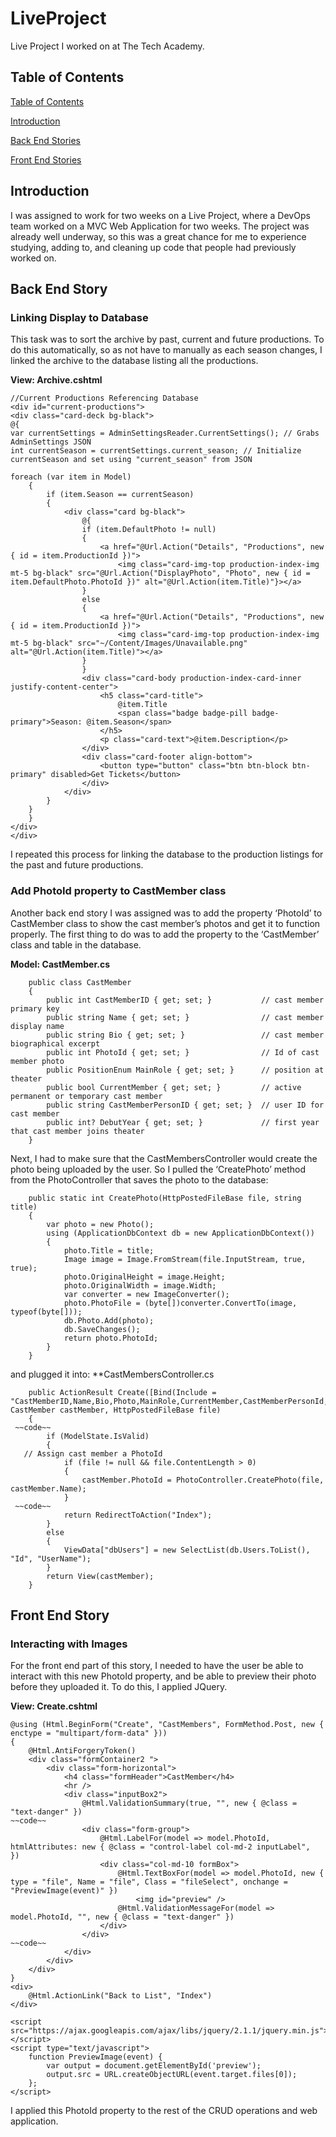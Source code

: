 # LiveProject
Live Project I worked on at The Tech Academy. 

## Table of Contents
[Table of Contents](https://github.com/haeyin/LiveProject/blob/master/README.md##table-of-contents)

[Introduction](https://github.com/haeyin/LiveProject/blob/master/README.md##Introduction)

[Back End Stories](https://github.com/haeyin/LiveProject/blob/master/README.md#back-end-story)

[Front End Stories](https://github.com/haeyin/LiveProject/blob/master/README.md#front-end-story)

## Introduction

I was assigned to work for two weeks on a Live Project, where a DevOps team worked on a MVC Web Application for two weeks. The project was already well underway, so this was a great chance for me to experience studying, adding to, and cleaning up code that people had previously worked on.


## Back End Story

### Linking Display to Database

This task was to sort the archive by past, current and future productions. To do this automatically, so as not have to manually as each season changes, I linked the archive to the database listing all the productions.

**View: Archive.cshtml**

    //Current Productions Referencing Database
    <div id="current-productions">
    <div class="card-deck bg-black">
	@{
	var currentSettings = AdminSettingsReader.CurrentSettings(); // Grabs AdminSettings JSON
    int currentSeason = currentSettings.current_season; // Initialize currentSeason and set using "current_season" from JSON
	
	foreach (var item in Model)
        {
            if (item.Season == currentSeason)
            {
                <div class="card bg-black">
                    @{
                    if (item.DefaultPhoto != null)
                    {
                        <a href="@Url.Action("Details", "Productions", new { id = item.ProductionId })">
                            <img class="card-img-top production-index-img mt-5 bg-black" src="@Url.Action("DisplayPhoto", "Photo", new { id = item.DefaultPhoto.PhotoId })" alt="@Url.Action(item.Title)"}></a>
                    }
                    else
                    {
                        <a href="@Url.Action("Details", "Productions", new { id = item.ProductionId })">
                            <img class="card-img-top production-index-img mt-5 bg-black" src="~/Content/Images/Unavailable.png" alt="@Url.Action(item.Title)"></a>
                    }
                    }
                    <div class="card-body production-index-card-inner justify-content-center">
                        <h5 class="card-title">
                            @item.Title
                            <span class="badge badge-pill badge-primary">Season: @item.Season</span>
                        </h5>
                        <p class="card-text">@item.Description</p>
                    </div>
                    <div class="card-footer align-bottom">
                        <button type="button" class="btn btn-block btn-primary" disabled>Get Tickets</button>
                    </div>
                </div>
            }
        }
        }
    </div>
    </div>

I repeated this process for linking the database to the production listings for the past and future productions.

### Add PhotoId property to CastMember class

Another back end story I was assigned was to add the property ‘PhotoId’ to CastMember class to show the cast member’s photos and get it to function properly.
The first thing to do was to add the property to the ‘CastMember’ class and table in the database.

**Model: CastMember.cs**

        public class CastMember
        {
            public int CastMemberID { get; set; }           // cast member primary key
            public string Name { get; set; }                // cast member display name
            public string Bio { get; set; }                 // cast member biographical excerpt
            public int PhotoId { get; set; }                // Id of cast member photo
            public PositionEnum MainRole { get; set; }      // position at theater
            public bool CurrentMember { get; set; }         // active permanent or temporary cast member
            public string CastMemberPersonID { get; set; }  // user ID for cast member
            public int? DebutYear { get; set; }             // first year that cast member joins theater
        }


Next, I had to make sure that the CastMembersController would create the photo being uploaded by the user. So I pulled the ‘CreatePhoto’ method from the PhotoController that saves the photo to the database:

        public static int CreatePhoto(HttpPostedFileBase file, string title)
        {
            var photo = new Photo();
            using (ApplicationDbContext db = new ApplicationDbContext())
            {
                photo.Title = title;
                Image image = Image.FromStream(file.InputStream, true, true);
                photo.OriginalHeight = image.Height;
                photo.OriginalWidth = image.Width;
                var converter = new ImageConverter();
                photo.PhotoFile = (byte[])converter.ConvertTo(image, typeof(byte[]));
                db.Photo.Add(photo);
                db.SaveChanges();
                return photo.PhotoId;
            }
        }

and plugged it into:
**CastMembersController.cs

        public ActionResult Create([Bind(Include = "CastMemberID,Name,Bio,Photo,MainRole,CurrentMember,CastMemberPersonId,DebutYear")] CastMember castMember, HttpPostedFileBase file)
        {
     ~~code~~
            if (ModelState.IsValid)
            {
	   // Assign cast member a PhotoId
                if (file != null && file.ContentLength > 0)
                {
                    castMember.PhotoId = PhotoController.CreatePhoto(file, castMember.Name);
  	            }
     ~~code~~
                return RedirectToAction("Index");
            }
            else 
            {
                ViewData["dbUsers"] = new SelectList(db.Users.ToList(), "Id", "UserName");
            }
            return View(castMember);
        }


## Front End Story

### Interacting with Images

For the front end part of this story, I needed to have the user be able to interact with this new PhotoId property, and be able to preview their photo before they uploaded it. To do this, I applied JQuery.

**View: Create.cshtml**

    @using (Html.BeginForm("Create", "CastMembers", FormMethod.Post, new { enctype = "multipart/form-data" }))
    {
        @Html.AntiForgeryToken()
        <div class="formContainer2 ">
            <div class="form-horizontal">
                <h4 class="formHeader">CastMember</h4>
                <hr />
                <div class="inputBox2">
                    @Html.ValidationSummary(true, "", new { @class = "text-danger" })
    ~~code~~
                    <div class="form-group">
                        @Html.LabelFor(model => model.PhotoId, htmlAttributes: new { @class = "control-label col-md-2 inputLabel",  })
                        <div class="col-md-10 formBox">
                            @Html.TextBoxFor(model => model.PhotoId, new { type = "file", Name = "file", Class = "fileSelect", onchange = "PreviewImage(event)" })
                                <img id="preview" />                        
                            @Html.ValidationMessageFor(model => model.PhotoId, "", new { @class = "text-danger" })
                        </div>
                    </div>
    ~~code~~
                </div>
            </div>
        </div>
    }
    <div>
        @Html.ActionLink("Back to List", "Index")
    </div>

    <script src="https://ajax.googleapis.com/ajax/libs/jquery/2.1.1/jquery.min.js"></script>
    <script type="text/javascript">
        function PreviewImage(event) {
            var output = document.getElementById('preview');
            output.src = URL.createObjectURL(event.target.files[0]);
        };
    </script>

I applied this PhotoId property to the rest of the CRUD operations and web application.


